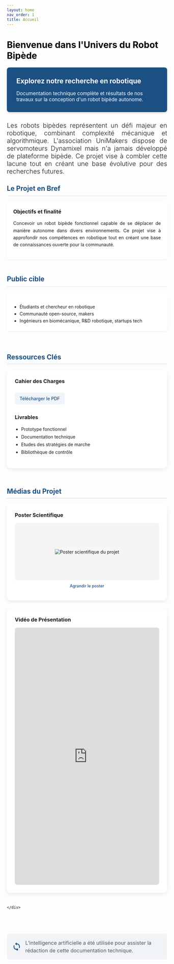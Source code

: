 ```yaml
---
layout: home
nav_order: 1
title: Accueil
---
```


<h1 style="color:rgb(0, 0, 0); margin-bottom: 20px;"><strong>Bienvenue dans l'Univers du Robot Bipède</strong></h1>

<div class="hero-banner" style="background-color: #1c5083; color:#ffffff; padding: 30px; border-radius: 8px; margin-bottom: 30px; box-shadow: 0 4px 6px rgba(0,0,0,0.1);">
  <h2 style="margin-top: 0; color: #ffffff;">Explorez notre recherche en robotique</h2>
  <p style="font-size: 1.1em; margin-bottom: 0;">
    Documentation technique complète et résultats de nos travaux sur la conception d'un robot bipède autonome.
  </p>
</div>

<div style="text-align:justify;font-size: 1.25rem; font-weight: 300;">
  Les robots bipèdes représentent un défi majeur en robotique, combinant complexité mécanique et algorithmique. L'association UniMakers dispose de servomoteurs Dynamixel mais n'a jamais développé de plateforme bipède. Ce projet vise à combler cette lacune tout en créant une base évolutive pour des recherches futures.
</div>

<div class="project-overview" style="display: flex; flex-wrap: wrap; gap: 20px; margin-bottom: 40px; align-items: stretch;">
  <div style="flex: 1 1 300px; display: flex; flex-direction: column;">
    <h2 style="border-bottom: 2px solid #eee; padding-bottom: 10px; color: #1c5083;">Le Projet en Bref</h2>    
    <div class="card animated-entry" style="background: white; padding: 20px; border-radius: 8px; box-shadow: 0 2px 4px rgba(0,0,0,0.05); flex-grow: 1; height: 100%; animation-delay: 0.2s;">
      <h3 style="margin-top: 0;">Objectifs et finalité</h3>
      <p style="text-align: justify; line-height: 1.6;">
        Concevoir un robot bipède fonctionnel capable de se déplacer de manière autonome dans divers environnements. 
        Ce projet vise à approfondir nos compétences en robotique tout en créant une base de connaissances ouverte 
        pour la communauté.
      </p>
    </div>
  </div>

  <div style="flex: 1 1 300px; display: flex; flex-direction: column;">
    <h2 style="border-bottom: 2px solid #eee; padding-bottom: 10px; color: #1c5083;">Public cible</h2>    
    <div class="card animated-entry" style="background: white; padding: 20px; border-radius: 8px; box-shadow: 0 2px 4px rgba(0,0,0,0.05); flex-grow: 1; height: 100%; animation-delay: 0.4s;">
      <ul style="line-height: 1.6; padding-left: 20px; margin-bottom: 0;">
        <li>Étudiants et chercheur en robotique</li>
        <li>Communauté open-source, makers</li>
        <li>Ingénieurs en biomécanique, R&D robotique, startups tech</li>
      </ul>
    </div>
  </div>
</div>

<div style="display: flex; flex-wrap: wrap; gap: 30px; margin-top: 40px;">
  <div style="flex: 1; min-width: 300px;">
    <h2 style="color: #1c5083; border-bottom: 2px solid #e2e8f0; padding-bottom: 8px;">Ressources Clés</h2>
    <div class="highlight-box animated-entry" style="background: white; padding: 25px; border-radius: 12px; box-shadow: 0 4px 12px rgba(0,0,0,0.08); animation-delay: 0.6s;">
      <h3 style="margin-top: 0;">Cahier des Charges</h3>
      <a href="assets/pdf/CAHIER_DES_CHARGES.pdf" class="pulse-on-hover" style="display: inline-block; margin-top: 10px; padding: 10px 15px; background-color: #f0f4f8; border-radius: 6px; color: #1c5083; text-decoration: none; font-weight: 500;">
        Télécharger le PDF
      </a>
      <h3 style="margin-top: 30px;">Livrables</h3>
      <ul style="line-height: 1.7; padding-left: 20px;">
        <li>Prototype fonctionnel</li>
        <li>Documentation technique</li>
        <li>Etudes des stratégies de marche </li>
        <li>Bibliothèque de contrôle</li>
      </ul>
    </div>
  </div>

  <div style="flex: 1; min-width: 300px;">
    <h2 style="color: #1c5083; border-bottom: 2px solid #e2e8f0; padding-bottom: 8px;">Médias du Projet</h2>
    <div style="display: flex; flex-direction: column; gap: 25px;">
      <div class="media-card animated-entry highlight-box" style="background: white; padding: 25px; border-radius: 12px; box-shadow: 0 4px 12px rgba(0,0,0,0.08); animation-delay: 0.8s;">
        <h3 style="margin-top: 0; margin-bottom:15px;">Poster Scientifique</h3>
        <div class="poster-preview" onclick="openModal()" style="background: #f5f5f5; height: 180px; display: flex; align-items: center; justify-content: center; border-radius: 8px; overflow: hidden; cursor: pointer;">
          <img id="poster-img" src="{{ site.baseurl }}/assets/img/Poster_Robot_Bipede.jpg" alt="Poster scientifique du projet" 
               style="max-width: 100%; max-height: 100%; transition: transform 0.5s ease;">
        </div>
        <p style="text-align: center; margin-top: 10px; font-size: 0.9em;">
          <span onclick="openModal()" style="color: #1c5083; text-decoration: none; font-weight: 500; cursor: pointer;">
            Agrandir le poster
          </span>
        </p>
      </div>
      <div class="media-card animated-entry highlight-box" style="background: white; padding: 25px; border-radius: 12px; box-shadow: 0 4px 12px rgba(0,0,0,0.08); animation-delay: 1s;">
        <h3 style="margin-top: 0; margin-bottom: 15px;">Vidéo de Présentation</h3>
          <div style="background: #f5f5f5; aspect-ratio: 9 / 16; display: flex; align-items: center; justify-content: center; border-radius: 8px; overflow: hidden; position: relative;">
          <iframe src="https://www.youtube.com/embed/GCEj2Phbj9k" title="YouTube Shorts" frameborder="0" allow="accelerometer; autoplay; clipboard-write; encrypted-media; gyroscope; picture-in-picture; web-share" allowfullscreen style="width: 100%; height: 100%; border: 0;">
    </iframe>
  </div>
</div>

    </div>
  </div>
</div>

<div id="posterModal" class="modal" onclick="closeModal()">
  <span class="close" onclick="closeModal()">&times;</span>
  <img class="modal-content" id="modalImage" src="{{ site.baseurl }}/assets/img/Poster_Robot_Bipede.jpg" alt="Poster scientifique en grand">
</div>

<div class="credits-note">
    <svg xmlns="http://www.w3.org/2000/svg" viewBox="0 0 24 24" fill="#1c5083" width="30px" height="30px">
        <path d="M12 4V2.21c0-.45-.54-.67-.85-.35l-2.8 2.79c-.2.2-.2.51 0 .71l2.79 2.79c.32.31.86.09.86-.36V6c3.31 0 6 2.69 6 6 0 .79-.15 1.56-.44 2.25-.15.36-.04.77.23 1.04.51.51 1.37.33 1.64-.34.37-.91.57-1.91.57-2.95 0-4.42-3.58-8-8-8zm0 14c-3.31 0-6-2.69-6-6 0-.79.15-1.56.44-2.25.15-.36.04-.77-.23-1.04-.51-.51-1.37-.33-1.64.34C4.2 9.96 4 10.96 4 12c0 4.42 3.58 8 8 8v1.79c0 .45.54.67.85.35l2.79-2.79c.2-.2.2-.51 0-.71l-2.79-2.79c-.31-.31-.85-.09-.85.36V18z"/>
    </svg>
    <p>L’intelligence artificielle a été utilisée pour assister la rédaction de cette documentation technique.</p>
</div>



<style>
  :root {
    --primary: #1c5083;
    --secondary: #4a89dc;
    --text: #333;
    --light-gray: #f5f7fa;
  }

hr {
    border: none;
    height: 2px;
    background: linear-gradient(90deg, var(--primary-color), rgba(28, 80, 131, 0.2));
    margin: 1.5rem 0;
}

  .poster-preview:hover img {
    transform: scale(1.05);
  }

  .modal {
    display: none;
    position: fixed;
    z-index: 1000;
    left: 0;
    top: 0;
    width: 100%;
    height: 100%;
    background-color: rgba(59, 53, 75, 0.33);
    animation: fadeIn 0.3s ease-out;
    overflow: hidden;
  }

  .modal-content {
    display: block;
    margin: auto;
    max-width: 90%;
    max-height: 90%;
    position: absolute;
    top: 50%;
    left: 50%;
    transform: translate(-50%, -50%);
    animation: zoomIn 0.4s cubic-bezier(0.175, 0.885, 0.32, 1.275);
    border-radius: 4px;
    box-shadow: 0 10px 25px rgba(0,0,0,0.3);
  }

  .close {
    position: absolute;
    top: 25px;
    right: 35px;
    color: #f1f1f1;
    font-size: 40px;
    font-weight: bold;
    cursor: pointer;
    z-index: 1001;
  }

  .close:hover {
    color: #fff;
    opacity: 1;
    text-shadow: 0 0 5px rgba(255,255,255,0.5);
  }

  .credits-note {
    display: flex;
    align-items: center;
    gap: 0.75rem;
    margin: 2rem 0;
    padding: 1rem;
    background-color: rgba(28, 80, 131, 0.05);
    border-radius: 6px;
    font-size: 16px;
    color: #555;
    border-left: 3px solid var(--primary-color);
}

.credits-note svg {
    flex-shrink: 0;
}

.credits-note p {
    margin: 0;
    line-height: 1.5;
}

@media (max-width: 768px) {
    .credits-note {
        flex-direction: column;
        align-items: flex-start;
    }
}

  @keyframes fadeIn {
    from { opacity: 0; }
    to { opacity: 1; }
  }

  @keyframes zoomIn {
    from { transform: translate(-50%, -50%) scale(0.95); opacity: 0; }
    to { transform: translate(-50%, -50%) scale(1); opacity: 1; }
  }
</style>

<script>
  function openModal() {
    const modal = document.getElementById("posterModal");
    modal.style.display = "block";
  }

  function closeModal() {
    const modal = document.getElementById("posterModal");
    modal.style.display = "none";
  }
</script>